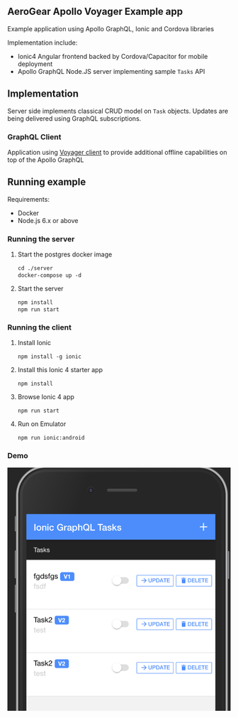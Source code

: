 ## AeroGear Apollo Voyager Example app

Example application using Apollo GraphQL, Ionic and Cordova libraries

Implementation include:

- Ionic4 Angular frontend backed by Cordova/Capacitor for mobile deployment
- Apollo GraphQL Node.JS server implementing sample `Tasks` API

## Implementation

Server side implements classical CRUD model on `Task` objects. 
Updates are being delivered using GraphQL subscriptions.

### GraphQL Client

Application using [Voyager client](https://github.com/aerogear/aerogear-js-sdk/tree/master/packages/sync) to provide additional
offline capabilities on top of the Apollo GraphQL 


## Running example

Requirements:

- Docker
- Node.js 6.x or above

### Running the server

1. Start the postgres docker image

   ```shell
   cd ./server
   docker-compose up -d
   ```

1. Start the server

   ```shell
   npm install
   npm run start
   ```

### Running the client


1. Install Ionic

   ```shell
   npm install -g ionic
   ```

1. Install this Ionic 4 starter app

   ```shell
   npm install
   ```

1. Browse Ionic 4 app
   
   ```shell
   npm run start
   ```

1. Run on Emulator

   ```shell
   npm run ionic:android
   ```

### Demo

![](./resources/screenshot.png)
